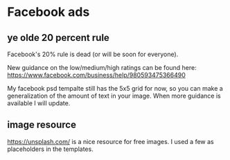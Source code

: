 # Facebook ads

## ye olde 20 percent rule
Facebook's 20% rule is dead (or will be soon for everyone).

New guidance on the low/medium/high ratings can be found here: https://www.facebook.com/business/help/980593475366490

My facebook psd tempalte still has the 5x5 grid for now, so you can make a generalization of the amount of text in your image. When more guidance is available I will update.

## image resource

https://unsplash.com/ is a nice resource for free images. I used a few as placeholders in the templates. 





